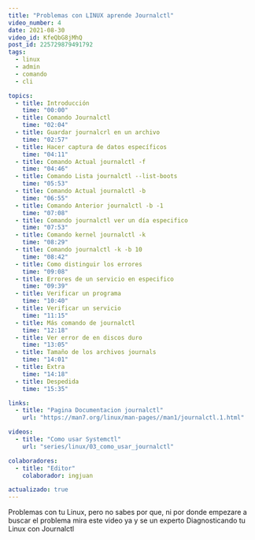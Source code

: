 ```yaml
---
title: "Problemas con LINUX aprende Journalctl"
video_number: 4
date: 2021-08-30
video_id: KfeQbG8jMhQ
post_id: 225729879491792
tags:
  - linux
  - admin
  - comando
  - cli

topics:
  - title: Introducción
    time: "00:00"
  - title: Comando Journalctl
    time: "02:04"
  - title: Guardar journalcrl en un archivo
    time: "02:57"
  - title: Hacer captura de datos específicos
    time: "04:11"
  - title: Comando Actual journalctl -f
    time: "04:46"
  - title: Comando Lista journalctl --list-boots
    time: "05:53"
  - title: Comando Actual journalctl -b
    time: "06:55"
  - title: Comando Anterior journalctl -b -1
    time: "07:08"
  - title: Comando journalctl ver un día especifico
    time: "07:53"
  - title: Comando kernel journalctl -k
    time: "08:29"
  - title: Comando journalctl -k -b 10
    time: "08:42"
  - title: Como distinguir los errores
    time: "09:08"
  - title: Errores de un servicio en especifico
    time: "09:39"
  - title: Verificar un programa
    time: "10:40"
  - title: Verificar un servicio
    time: "11:15"
  - title: Más comando de journalctl
    time: "12:18"
  - title: Ver error de en discos duro
    time: "13:05"
  - title: Tamaño de los archivos journals
    time: "14:01"
  - title: Extra
    time: "14:18"
  - title: Despedida
    time: "15:35"

links:
  - title: "Pagina Documentacion journalctl"
    url: "https://man7.org/linux/man-pages//man1/journalctl.1.html"

videos:
  - title: "Como usar Systemctl"
    url: "series/linux/03_como_usar_journalctl"

colaboradores:
  - title: "Editor"
    colaborador: ingjuan

actualizado: true
---
```


Problemas con tu Linux, pero no sabes por que, ni por donde empezare a buscar el problema mira este video ya y se un experto Diagnosticando tu Linux con Journalctl

